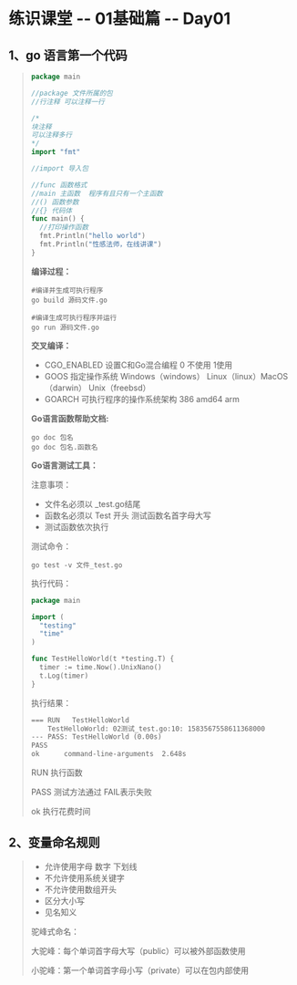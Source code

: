 # 练识课堂 -- 01基础篇 -- Day01

## 1、go 语言第一个代码

> ```go
> package main
> 
> //package 文件所属的包
> //行注释 可以注释一行
> 
> /*
> 块注释
> 可以注释多行
> */
> import "fmt"
> 
> //import 导入包
> 
> //func 函数格式
> //main 主函数  程序有且只有一个主函数
> //() 函数参数
> //{} 代码体
> func main() {
> 	//打印操作函数
> 	fmt.Println("hello world")
> 	fmt.Println("性感法师，在线讲课")
> }
> ```
>
> **编译过程：**
>
> ```shell
> #编译并生成可执行程序
> go build 源码文件.go
> ```
>
> ```shell
> #编译生成可执行程序并运行
> go run 源码文件.go
> ```
>
> **交叉编译：**
>
> + CGO_ENABLED 设置C和Go混合编程 0 不使用 1使用
> + GOOS 指定操作系统 Windows（windows） Linux（linux）MacOS（darwin） Unix（freebsd）
> + GOARCH 可执行程序的操作系统架构 386 amd64 arm
>
> **Go语言函数帮助文档:**
>
> ```shell	
> go doc 包名
> go doc 包名.函数名
> ```
>
> **Go语言测试工具：**
>
> 注意事项：
>
> + 文件名必须以 _test.go结尾
> + 函数名必须以 Test 开头 测试函数名首字母大写
> + 测试函数依次执行
>
> 测试命令：
>
> ```shell	
> go test -v 文件_test.go
> ```
>
> 执行代码：
>
> ```go
> package main
> 
> import (
> 	"testing"
> 	"time"
> )
> 
> func TestHelloWorld(t *testing.T) {
> 	timer := time.Now().UnixNano()
> 	t.Log(timer)
> }
> ```
>
> 执行结果：
>
> ```txt
> === RUN   TestHelloWorld
>     TestHelloWorld: 02测试_test.go:10: 1583567558611368000
> --- PASS: TestHelloWorld (0.00s)
> PASS
> ok      command-line-arguments  2.648s
> ```
>
> RUN 执行函数
>
> PASS 测试方法通过 FAIL表示失败
>
> ok 执行花费时间

## 2、变量命名规则

> + 允许使用字母 数字 下划线
> + 不允许使用系统关键字
> + 不允许使用数组开头
> + 区分大小写
> + 见名知义
>
> 驼峰式命名：
>
> 大驼峰：每个单词首字母大写（public）可以被外部函数使用
>
> 小驼峰：第一个单词首字母小写（private）可以在包内部使用